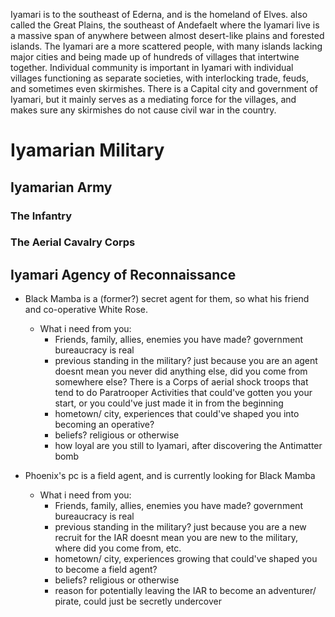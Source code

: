 Iyamari is to the southeast of Ederna, and is the homeland of Elves. also called the Great Plains, the southeast of Andefaelt where the Iyamari live is a massive span of anywhere between almost desert-like plains and forested islands. The Iyamari are a more scattered people, with many islands lacking major cities and being made up of hundreds of villages that intertwine together. Individual community is important in Iyamari with individual villages functioning as separate societies, with interlocking trade, feuds, and sometimes even skirmishes. There is a Capital city and government of Iyamari, but it mainly serves as a mediating force for the villages, and makes sure any skirmishes do not cause civil war in the country.

# Iyamarian Military

## Iyamarian Army

### The Infantry

### The Aerial Cavalry Corps

## Iyamari Agency of Reconnaissance

- Black Mamba is a (former?) secret agent for them, so what his friend and co-operative White Rose.
	- What i need from you:
		- Friends, family, allies, enemies you have made? government bureaucracy is real
		- previous standing in the military? just because you are an agent doesnt mean you never did anything else, did you come from somewhere else? There is a Corps of aerial shock troops that tend to do Paratrooper Activities that could've gotten you your start, or you could've just made it in from the beginning
		- hometown/ city, experiences that could've shaped you into becoming an operative?
		- beliefs? religious or otherwise
		- how loyal are you still to Iyamari, after discovering the Antimatter bomb

- Phoenix's pc is a field agent, and is currently looking for Black Mamba
	- What i need from you:
		- Friends, family, allies, enemies you have made? government bureaucracy is real
		- previous standing in the military? just because you are a new recruit for the IAR doesnt mean you are new to the military, where did you come from, etc.
		- hometown/ city, experiences growing that could've shaped you to become a field agent?
		- beliefs? religious or otherwise
		- reason for potentially leaving the IAR to become an adventurer/ pirate, could just be secretly undercover